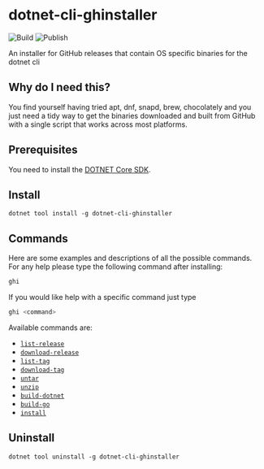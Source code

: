 # dotnet-cli-ghinstaller

![Build](https://github.com/RealOrko/dotnet-cli-ghinstaller/workflows/Build/badge.svg)
![Publish](https://github.com/RealOrko/dotnet-cli-ghinstaller/workflows/Publish/badge.svg)

An installer for GitHub releases that contain OS specific binaries for the dotnet cli

## Why do I need this?

You find yourself having tried apt, dnf, snapd, brew, chocolately and you just need a tidy way to get the 
binaries downloaded and built from GitHub with a single script that works across most platforms. 

## Prerequisites

You need to install the [DOTNET Core SDK](https://dotnet.microsoft.com/download).

## Install

```
dotnet tool install -g dotnet-cli-ghinstaller
```

## Commands

Here are some examples and descriptions of all the possible commands. 
For any help please type the following command after installing: 

```bash
ghi
```

If you would like help with a specific command just type

```bash
ghi <command>
```

Available commands are:
 - [`list-release`](https://github.com/RealOrko/dotnet-cli-ghinstaller/blob/master/docs/list-release.md)
 - [`download-release`](https://github.com/RealOrko/dotnet-cli-ghinstaller/blob/master/docs/download-release.md)
 - [`list-tag`](https://github.com/RealOrko/dotnet-cli-ghinstaller/blob/master/docs/list-tag.md)
 - [`download-tag`](https://github.com/RealOrko/dotnet-cli-ghinstaller/blob/master/docs/download-tag.md)
 - [`untar`](https://github.com/RealOrko/dotnet-cli-ghinstaller/blob/master/docs/untar.md)
 - [`unzip`](https://github.com/RealOrko/dotnet-cli-ghinstaller/blob/master/docs/unzip.md)
 - [`build-dotnet`](https://github.com/RealOrko/dotnet-cli-ghinstaller/blob/master/docs/build-dotnet.md)
 - [`build-go`](https://github.com/RealOrko/dotnet-cli-ghinstaller/blob/master/docs/build-golang.md)
 - [`install`](https://github.com/RealOrko/dotnet-cli-ghinstaller/blob/master/docs/install.md)

## Uninstall

```
dotnet tool uninstall -g dotnet-cli-ghinstaller
``` 
